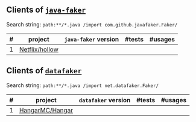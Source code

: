 ## Clients of [`java-faker`](https://github.com/DiUS/java-faker)

Search string: `path:**/*.java /import com.github.javafaker.Faker/`

\# | project | `java-faker` version | \#tests | \#usages
-- | ------- | -------------------- | ------- | --------
1  | [Netflix/hollow](https://github.com/Netflix/hollow) | | |   

## Clients of [`datafaker`](https://github.com/datafaker-net/datafaker)

Search string: `path:**/*.java /import net.datafaker.Faker/`

\# | project | `datafaker` version | \#tests | \#usages
-- | ------- | ------------------- | ------- | --------
1  | [HangarMC/Hangar](https://github.com/HangarMC/Hangar) | | |

